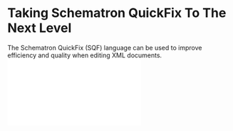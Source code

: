 # Taking Schematron QuickFix To The Next Level
The Schematron QuickFix (SQF) language can be used to improve efficiency and quality when editing XML documents. 
![SQFToTheNextLevel.pdf](SQFToTheNextLevel.pdf)
